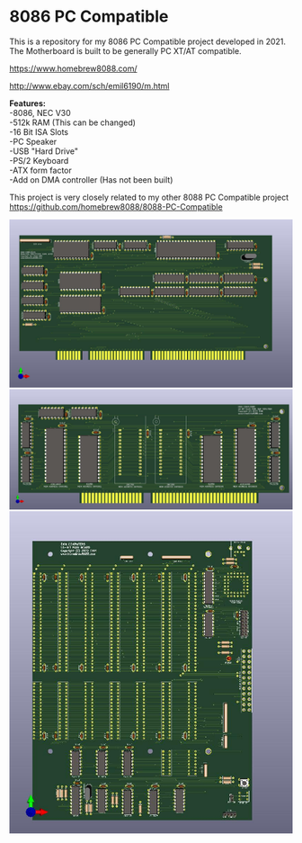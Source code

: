 # 8086 PC Compatible

This is a repository for my 8086 PC Compatible project developed in 2021. The Motherboard is built to be generally PC XT/AT compatible.

https://www.homebrew8088.com/

http://www.ebay.com/sch/emil6190/m.html

**Features:**\
-8086, NEC V30\
-512k RAM (This can be changed)\
-16 Bit ISA Slots\
-PC Speaker\
-USB "Hard Drive"\
-PS/2 Keyboard\
-ATX form factor\
-Add on DMA controller (Has not been built) 

This project is very closely related to my other 8088 PC Compatible project https://github.com/homebrew8088/8088-PC-Compatible


![alt text](/images/8086.jpg)
![alt text](/images/512k.jpg)
![alt text](/images/16Bit.jpg)
